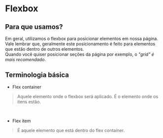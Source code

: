 # Flexbox

## Para que usamos?
Em geral, utilizamos o flexbox para posicionar elementos em nossa página. </br>
Vale lembrar que, geralmente este posicionamento é feito para elementos que estão dentro de outros elementos. </br>
Quando você quiser posicionar seções da página por exemplo, o _"grid" é mais recomendado_. 

## Terminologia básica

- Flex container
> Aquele elemento onde o flexbox será aplicado. É o elemento onde os itens estão. 

</br>

- Flex item
> É aquele elemento que está dentro do flex container. 

</br>